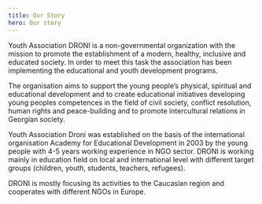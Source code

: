 ```yaml
---
title: Our Story
hero: Our story
---
```



Youth Association DRONI is a non-governmental organization with the mission to promote the establishment of a modern, healthy, inclusive and educated society. In order to meet this task the association has been implementing the educational and youth development programs.

The organisation aims to support the young people’s physical, spiritual and educational development and to create educational initiatives developing young peoples competences in the field of civil society, conflict resolution, human rights and peace-building and to promote intercultural relations in Georgian society.

Youth Association Droni was established on the basis of the international organisation Academy for Educational Development in 2003 by the young people with 4-5 years working experience in NGO sector. DRONI is working mainly in education field on local and international level with different target groups (children, youth, students, teachers, refugees).

DRONI is mostly focusing its activities to the Caucasian region and cooperates with different NGOs in Europe.

